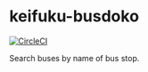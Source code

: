 # keifuku-busdoko

[![CircleCI](https://circleci.com/gh/rch850/keifuku-busdoko.svg?style=svg)](https://circleci.com/gh/rch850/keifuku-busdoko)

Search buses by name of bus stop.

